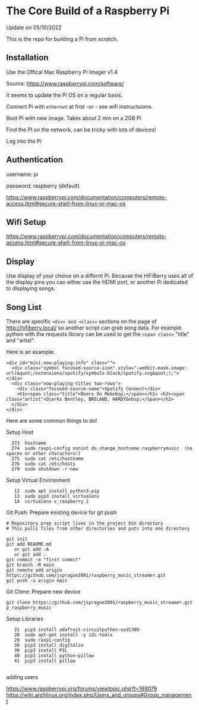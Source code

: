 # The Core Build of a Raspberry Pi

Update on 05/10/2022

This is the repo for building a Pi from scratch.

## Installation

Use the Offical Mac Raspberry Pi Imager v1.4 

Source: https://www.raspberrypi.com/software/

It seems to update the Pi OS on a regular basis.  

Connect Pi with ```ethernet``` at first -or - see wifi instructuions.

Boot Pi with new image.  Takes about 2 min on a 2GB Pi

Find the PI on the network, can be tricky with lots of devices!

Log into the Pi

## Authentication

username: pi

password: raspberry (default)

https://www.raspberrypi.com/documentation/computers/remote-access.html#secure-shell-from-linux-or-mac-os

## Wifi Setup

https://www.raspberrypi.com/documentation/computers/remote-access.html#secure-shell-from-linux-or-mac-os


## Display

Use display of your choice on a differnt Pi.  Because the HiFiBerry uses all of the display pins you can either use the HDMI port, or another Pi dedicated to displaying songs.

## Song List

There are specific ```<div> and <class>``` sections on the page of http://hifiberry.local/ so another script can grab song data.  For example python with the requests library can be used to get the ```<span class>``` "title" and "artist".

Here is an example:
```
<div id="mini-now-playing-info" class="">
  <div class="symbol focused-source-icon" style="-webkit-mask-image: url(&quot;/extensions/spotify/symbols-black/spotify.svg&quot;);"></div> 
  <div class="now-playing-titles two-rows">
    <div class="focused-source-name">Spotify Connect</div> 
    <h1><span class="title">Beers On Me&nbsp;</span></h1> <h2><span class="artist">Dierks Bentley, BRELAND, HARDY&nbsp;</span></h2>
  </div>
</div>
```



Here are some common things to do!



Setup Host
```
  273  hostname
  274  sudo raspi-config nonint do_change_hostname raspberrymusic  (no spaces or other characters!)
  275  sudo cat /etc/hostname
  276  sudo cat /etc/hosts
  279  sudo shutdown -r now
```

Setup Virtual Environment
```
   12  sudo apt install python3-pip
   13  sudo pip3 install virtualenv
   14  virtualenv v_raspberry_1
```

Git Push: Prepare existing device for git push

```
# Repository prep script lives in the project bin directory
# This pulls files from other directories and puts into one directory

git init
git add README.md
   or git add -A
   or git add .
git commit -m "first commit"
git branch -M main
git remote add origin https://github.com/jsprague2001/raspberry_music_streamer.git
git push -u origin main
```

Git Clone: Prepare new device

```
git clone https://github.com/jsprague2001/raspberry_music_streamer.git p_raspberry_music
```


Setup Libraries
```
   21  pip3 install adafruit-circuitpython-ssd1305
   28  sudo apt-get install -y i2c-tools
   29  sudo raspi-config
   38  pip3 install digitalio
   39  pip3 install PIL
   40  pip3 install python-pillow
   41  pip3 install pillow
   
```

adding users

https://www.raspberrypi.org/forums/viewtopic.php?t=169079
https://wiki.archlinux.org/index.php/Users_and_groups#Group_management
